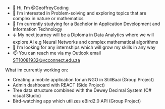 - 👋 Hi, I’m @GeoffreyCoding
- 👀 I’m interested in Problem-solving and exploring topics that are complex in nature or mathematics 
- 🌱 I’m currently studying for a Bachelor in Application Development and Information Technology
- ✈️ My next journey will be a Diploma in Data Analytics where we will explore AI e.g Neural Networks and complex mathematical algorithms
- 💞️ I’m looking for any internships which will grow my skills in any way
- 📫 You can reach me via my Outlook email ST10081932@vcconnect.edu.za

What im currently working on:
- Creating a mobile application for an NGO in StillBaai (Group Project)
- Admin dashboard with REACT (Side Project)
- Tree data structure combined with the Dewey Decimal System (C# visual Studio)
- Bird-watching app which utilizes eBird2.0 API (Group Project)
